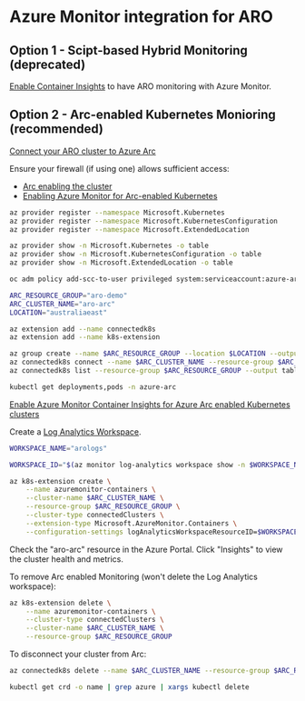 Azure Monitor integration for ARO
=================================

Option 1 - Scipt-based Hybrid Monitoring (deprecated)
-----------------------------------------------------

[Enable Container Insights](https://docs.microsoft.com/en-us/azure/azure-monitor/containers/container-insights-azure-redhat4-setup) to have ARO monitoring with Azure Monitor.

Option 2 - Arc-enabled Kubernetes Monioring (recommended)
---------------------------------------------------------

[Connect your ARO cluster to Azure Arc](https://docs.microsoft.com/en-us/azure/azure-arc/kubernetes/quickstart-connect-cluster)

Ensure your firewall (if using one) allows sufficient access:

- [Arc enabling the cluster](https://docs.microsoft.com/en-us/azure/azure-arc/kubernetes/quickstart-connect-cluster?tabs=azure-cli#meet-network-requirements)
- [Enabling Azure Monitor for Arc-enabled Kubernetes](https://docs.microsoft.com/en-us/azure/azure-monitor/containers/container-insights-enable-arc-enabled-clusters#prerequisites)

```sh
az provider register --namespace Microsoft.Kubernetes
az provider register --namespace Microsoft.KubernetesConfiguration
az provider register --namespace Microsoft.ExtendedLocation

az provider show -n Microsoft.Kubernetes -o table
az provider show -n Microsoft.KubernetesConfiguration -o table
az provider show -n Microsoft.ExtendedLocation -o table

oc adm policy add-scc-to-user privileged system:serviceaccount:azure-arc:azure-arc-kube-aad-proxy-sa

ARC_RESOURCE_GROUP="aro-demo"
ARC_CLUSTER_NAME="aro-arc"
LOCATION="australiaeast"

az extension add --name connectedk8s
az extension add --name k8s-extension

az group create --name $ARC_RESOURCE_GROUP --location $LOCATION --output table
az connectedk8s connect --name $ARC_CLUSTER_NAME --resource-group $ARC_RESOURCE_GROUP --distribution openshift
az connectedk8s list --resource-group $ARC_RESOURCE_GROUP --output table

kubectl get deployments,pods -n azure-arc
```

[Enable Azure Monitor Container Insights for Azure Arc enabled Kubernetes clusters](https://docs.microsoft.com/en-us/azure/azure-monitor/containers/container-insights-enable-arc-enabled-clusters)

Create a [Log Analytics Workspace](https://docs.microsoft.com/en-us/azure/azure-monitor/logs/quick-create-workspace-cli).

```sh
WORKSPACE_NAME="arologs"

WORKSPACE_ID="$(az monitor log-analytics workspace show -n $WORKSPACE_NAME -g $ARC_RESOURCE_GROUP --query id -o tsv)"

az k8s-extension create \
    --name azuremonitor-containers \
    --cluster-name $ARC_CLUSTER_NAME \
    --resource-group $ARC_RESOURCE_GROUP \
    --cluster-type connectedClusters \
    --extension-type Microsoft.AzureMonitor.Containers \
    --configuration-settings logAnalyticsWorkspaceResourceID=$WORKSPACE_ID
```

Check the "aro-arc" resource in the Azure Portal.  Click "Insights" to view the cluster health and metrics.

To remove Arc enabled Monitoring (won't delete the Log Analytics workspace):

```sh
az k8s-extension delete \
    --name azuremonitor-containers \
    --cluster-type connectedClusters \
    --cluster-name $ARC_CLUSTER_NAME \
    --resource-group $ARC_RESOURCE_GROUP
```

To disconnect your cluster from Arc:

```sh
az connectedk8s delete --name $ARC_CLUSTER_NAME --resource-group $ARC_RESOURCE_GROUP

kubectl get crd -o name | grep azure | xargs kubectl delete
```
